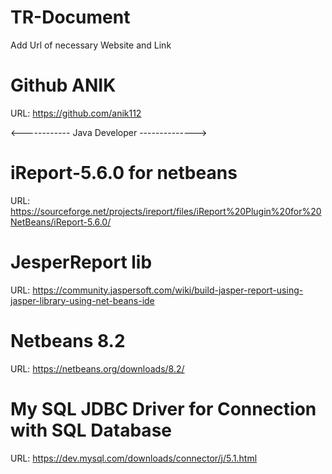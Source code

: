 # TR-Document
Add Url of necessary Website and Link

# Github ANIK
URL: https://github.com/anik112



<------------ Java Developer -------------->

# iReport-5.6.0 for netbeans
URL: https://sourceforge.net/projects/ireport/files/iReport%20Plugin%20for%20NetBeans/iReport-5.6.0/

# JesperReport lib
URL: https://community.jaspersoft.com/wiki/build-jasper-report-using-jasper-library-using-net-beans-ide

# Netbeans 8.2
URL: https://netbeans.org/downloads/8.2/

# My SQL JDBC Driver for Connection with SQL Database
URL: https://dev.mysql.com/downloads/connector/j/5.1.html
